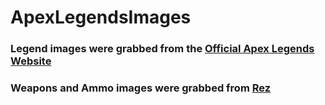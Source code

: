 # ApexLegendsImages

### Legend images were grabbed from the [Official Apex Legends Website](www.ea.com/games/apex-legends/about/characters)

### Weapons and Ammo images were grabbed from [Rez](www.rez.gg)